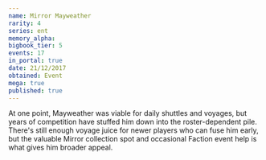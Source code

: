 ```yaml
---
name: Mirror Mayweather
rarity: 4
series: ent
memory_alpha:
bigbook_tier: 5
events: 17
in_portal: true
date: 21/12/2017
obtained: Event
mega: true
published: true
---
```


At one point, Mayweather was viable for daily shuttles and voyages, but years of competition have stuffed him down into the roster-dependent pile. There's still enough voyage juice for newer players who can fuse him early, but the valuable Mirror collection spot and occasional Faction event help is what gives him broader appeal.
